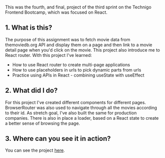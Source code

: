 This was the fourth, and final, project of the third sprint on the Technigo Frontend Bootcamp, which was focused on React.

## 1. What is this?

The purpose of this assignment was to fetch movie data from themoviedb.org API and display them on a page and then link to a movie detail page when you'd click on the movie.
This project also introduce me to React router.
With this project I've learned:
* How to use React router to create multi-page applications
* How to use placeholders in urls to pick dynamic parts from urls
* Practice using APIs in React - combining useState with useEffect


## 2. What did I do?

For this project I've created different components for different pages. BrowserRouter was also used to navigate through all the movies according to their id. As stretch goal, I've also built the same for production companies. 
There is also in place a loader, based on a React state to create a better sense of browsing the page.

## 3. Where can you see it in action?

You can see the project [here](https://elated-golick-276829.netlify.com/).